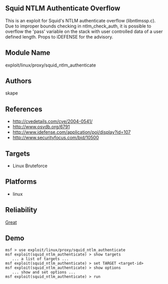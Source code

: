 ## Squid NTLM Authenticate Overflow

This is an exploit for Squid\'s NTLM authenticate overflow 
(libntlmssp.c). Due to improper bounds checking in 
ntlm_check_auth, it is possible to overflow the 'pass' 
variable on the stack with user controlled data of a user 
defined length. Props to iDEFENSE for the advisory.


## Module Name
exploit/linux/proxy/squid_ntlm_authenticate

## Authors
skape


## References
* http://cvedetails.com/cve/2004-0541/
* http://www.osvdb.org/6791
* http://www.idefense.com/application/poi/display?id=107
* http://www.securityfocus.com/bid/10500



## Targets
* Linux Bruteforce


## Platforms
* linux

## Reliability
[Great](https://github.com/rapid7/metasploit-framework/wiki/Exploit-Ranking)

## Demo

```
msf > use exploit/linux/proxy/squid_ntlm_authenticate
msf exploit(squid_ntlm_authenticate) > show targets
   ... a list of targets ...
msf exploit(squid_ntlm_authenticate) > set TARGET <target-id>
msf exploit(squid_ntlm_authenticate) > show options
   ... show and set options ...
msf exploit(squid_ntlm_authenticate) > run
```
    
    
